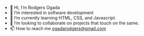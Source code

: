 - 👋 Hi, I’m Rodgers Ogada
- 👀 I’m interested in software development
- 🌱 I’m currently learning HTML, CSS, and Javascript.
- 💞️ I’m looking to collaborate on projects that touch on the same.
- 📫 How to reach me ogadarodgers@gmail.com

<!---
ogada-otieno/ogada-otieno is a ✨ special ✨ repository because its `README.md` (this file) appears on your GitHub profile.
You can click the Preview link to take a look at your changes.
--->
